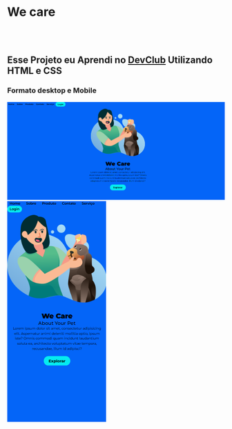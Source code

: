<h1>We care</h1>
<br>
<br>
<h2>Esse Projeto eu Aprendi no <a href="https://rodolfomori.com.br/devclub/">DevClub</a> Utilizando HTML e CSS </h2>
<h3>Formato desktop e Mobile</h3>

<img src="https://github.com/luchs8/We-Care/blob/main/assets/Desktopwe.png"/>
<img src="https://github.com/luchs8/We-Care/blob/main/assets/WeMobile.png">
